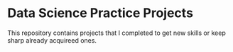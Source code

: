 # Data Science Practice Projects

This repository contains projects that I completed to get new skills or 
keep sharp already acquireed ones.
